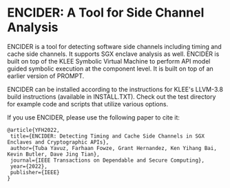 ENCIDER: A Tool for Side Channel Analysis
===========================================================================================

ENCIDER is a tool for detecting software side channels including timing and cache side 
channels. It supports SGX enclave analysis as well. ENCIDER is built on top of the KLEE 
Symbolic Virtual Machine to perform API model guided symbolic execution at the component 
level. It is built on top of an earlier version of PROMPT.

ENCIDER can be installed according to the instructions for KLEE's LLVM-3.8 build instructions 
(available in INSTALL.TXT). Check out the test directory for example code and scripts that 
utilize various options.


If you use ENCIDER, please use the following paper to cite it:

```
@article{YFH2022,
 title={ENCIDER: Detecting Timing and Cache Side Channels in SGX Enclaves and Cryptographic APIs},
 author={Tuba Yavuz, Farhaan Fowze, Grant Hernandez, Ken Yihang Bai, Kevin Butler, Dave Jing Tian},
 journal={IEEE Transactions on Dependable and Secure Computing},
 year={2022},
 publisher={IEEE}
}

```
